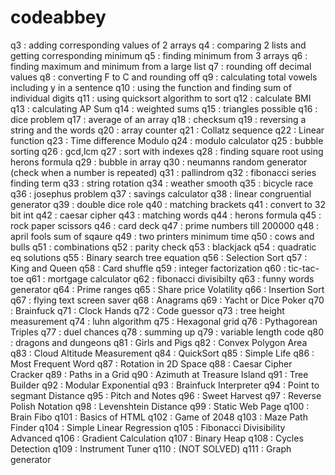 # codeabbey

q3  : adding corresponding values of 2 arrays
q4  : comparing 2 lists and getting corresponding minimum
q5  : finding minimum from 3 arrays
q6  : finding maximum and minimum from a large list
q7  : rounding off decimal values
q8  : converting F to C and rounding off
q9  : calculating total vowels including y in a sentence
q10 : using the function and finding sum of individual digits
q11 : using quicksort algorithm to sort 
q12 : calculate BMI
q13 : calculating AP Sum
q14 : weighted sums 
q15 : triangles possible
q16 : dice problem
q17 : average of an array 
q18 : checksum
q19 : reversing a string and the words
q20 : array counter
q21 : Collatz sequence
q22 : Linear function
q23 : Time difference Modulo
q24 : modulo calculator
q25 : bubble sorting
q26 : gcd,lcm
q27 : sort with indexes
q28 : finding square root using herons formula
q29 : bubble in array
q30 : neumanns random generator (check when a number is repeated)
q31 : pallindrom
q32 : fibonacci series finding term
q33 : string rotation
q34 : weather smooth
q35 : bicycle race
q36 : josephus problem
q37 : savings calculator
q38 : linear congruential generator
q39 : double dice role
q40 : matching brackets
q41 : convert to 32 bit int
q42 : caesar cipher
q43 : matching words
q44 : herons formula
q45 : rock paper scissors
q46 : card deck
q47 : prime numbers till 200000
q48 : april fools sum of sqaure
q49 : two printers minimum time
q50 : cows and bulls
q51 : combinations
q52 : parity check
q53 : blackjack
q54 : quadratic eq solutions
q55 : Binary search tree equation
q56 : Selection Sort
q57 : King and Queen
q58 : Card shuffle
q59 : integer factorization
q60 : tic-tac-toe
q61 : mortgage calculator
q62 : fibonacci divisibilty
q63 : funny words generator
q64 : Prime ranges
q65 : Share price Volatility
q66 : Insertion Sort
q67 : flying text screen saver
q68 : Anagrams
q69 : Yacht or Dice Poker
q70 : Brainfuck 
q71 : Clock Hands
q72 : Code guessor
q73 : tree height measurement
q74 : luhn algorithm
q75 : Hexagonal grid
q76 : Pythagorean Triples
q77 : duel chances
q78 : summing up
q79 : variable length code
q80 : dragons and dungeons
q81 : Girls and Pigs
q82 : Convex Polygon Area
q83 : Cloud Altitude Measurement
q84 : QuickSort
q85 : Simple Life
q86 : Most Frequent Word
q87 : Rotation in 2D Space
q88 : Caesar Cipher Cracker
q89 : Paths in a Grid
q90 : Azimuth at Treasure Island
q91 : Tree Builder
q92 : Modular Exponential
q93 : Brainfuck Interpreter
q94 : Point to segmant Distance
q95 : Pitch and Notes
q96 : Sweet Harvest
q97 : Reverse Polish Notation
q98 : Levenshtein Distance
q99 : Static Web Page
q100 : Brain Fibo
q101 : Basics of HTML
q102 : Game of 2048
q103 : Maze Path Finder
q104 : Simple Linear Regression
q105 : Fibonacci Divisibility Advanced
q106 : Gradient Calculation
q107 : Binary Heap
q108 : Cycles Detection
q109 : Instrument Tuner
q110 : (NOT SOLVED)
q111 : Graph generator
